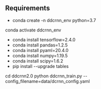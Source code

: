 
## Requirements
- conda create -n ddcrnn_env python=3.7   

conda activate ddcrnn_env

- conda install tensorflow=2.4.0
- conda install pandas=1.2.5
- conda install pyaml=20.4.0
- conda install numpy=1.19.5
- conda install scipy=1.6.2
- pip install --upgrade tables

cd ddcrnn2.0
python ddcrnn_train.py --config_filename=data/dcrnn_config.yaml
